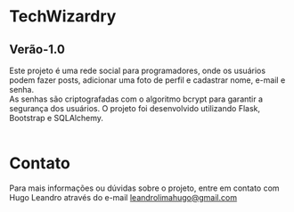# TechWizardry 
## Verão-1.0


Este projeto é uma rede social para programadores, onde os usuários podem fazer posts, adicionar uma foto de perfil e cadastrar nome, e-mail e senha. <br>
As senhas são criptografadas com o algoritmo bcrypt para garantir a segurança dos usuários. O projeto foi desenvolvido utilizando Flask, Bootstrap e SQLAlchemy.
 <br> <br>
 
# Contato
Para mais informações ou dúvidas sobre o projeto, entre em contato com Hugo Leandro através do e-mail leandrolimahugo@gmail.com
